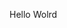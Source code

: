 Hello Wolrd






























































































































































































































































































































































































